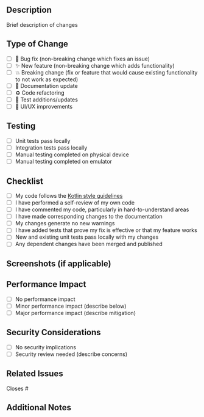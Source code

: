 ## Description
Brief description of changes

## Type of Change
- [ ] 🐛 Bug fix (non-breaking change which fixes an issue)
- [ ] ✨ New feature (non-breaking change which adds functionality)
- [ ] 💥 Breaking change (fix or feature that would cause existing functionality to not work as expected)
- [ ] 📝 Documentation update
- [ ] ♻️ Code refactoring
- [ ] 🧪 Test additions/updates
- [ ] 🎨 UI/UX improvements

## Testing
- [ ] Unit tests pass locally
- [ ] Integration tests pass locally
- [ ] Manual testing completed on physical device
- [ ] Manual testing completed on emulator

## Checklist
- [ ] My code follows the [Kotlin style guidelines](../docs/kotlin-best-practices.md)
- [ ] I have performed a self-review of my own code
- [ ] I have commented my code, particularly in hard-to-understand areas
- [ ] I have made corresponding changes to the documentation
- [ ] My changes generate no new warnings
- [ ] I have added tests that prove my fix is effective or that my feature works
- [ ] New and existing unit tests pass locally with my changes
- [ ] Any dependent changes have been merged and published

## Screenshots (if applicable)
<!-- Add screenshots for UI changes -->

## Performance Impact
<!-- Describe any performance implications -->
- [ ] No performance impact
- [ ] Minor performance impact (describe below)
- [ ] Major performance impact (describe mitigation)

## Security Considerations
- [ ] No security implications
- [ ] Security review needed (describe concerns)

## Related Issues
Closes #<!-- issue number -->

## Additional Notes
<!-- Any additional information that reviewers should know -->